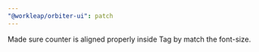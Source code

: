 ```yaml
---
"@workleap/orbiter-ui": patch
---
```


Made sure counter is aligned properly inside Tag by match the font-size.

